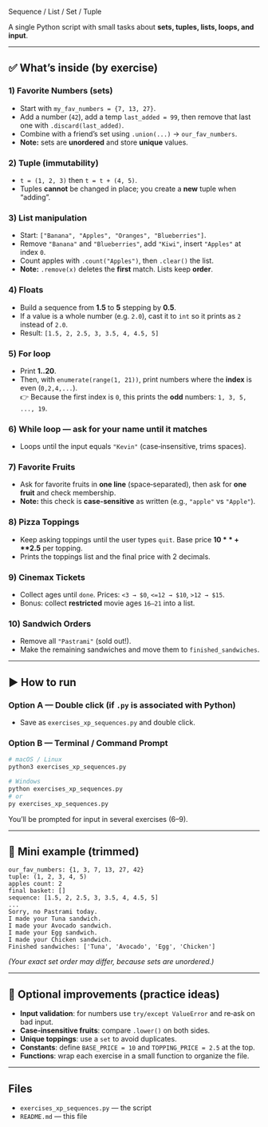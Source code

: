  Sequence / List / Set / Tuple

A single Python script with small tasks about **sets, tuples, lists, loops, and input**.

---

## ✅ What’s inside (by exercise)

### 1) Favorite Numbers (sets)
- Start with `my_fav_numbers = {7, 13, 27}`.
- Add a number (`42`), add a temp `last_added = 99`, then remove that last one with `.discard(last_added)`.
- Combine with a friend’s set using `.union(...)` → `our_fav_numbers`.
- **Note:** sets are **unordered** and store **unique** values.

### 2) Tuple (immutability)
- `t = (1, 2, 3)` then `t = t + (4, 5)`.
- Tuples **cannot** be changed in place; you create a **new** tuple when “adding”.

### 3) List manipulation
- Start: `["Banana", "Apples", "Oranges", "Blueberries"]`.
- Remove `"Banana"` and `"Blueberries"`, add `"Kiwi"`, insert `"Apples"` at index `0`.
- Count apples with `.count("Apples")`, then `.clear()` the list.
- **Note:** `.remove(x)` deletes the **first** match. Lists keep **order**.

### 4) Floats
- Build a sequence from **1.5** to **5** stepping by **0.5**.
- If a value is a whole number (e.g. `2.0`), cast it to `int` so it prints as `2` instead of `2.0`.
- Result: `[1.5, 2, 2.5, 3, 3.5, 4, 4.5, 5]`

### 5) For loop
- Print **1..20**.
- Then, with `enumerate(range(1, 21))`, print numbers where the **index** is even (`0,2,4,...`).  
  👉 Because the first index is `0`, this prints the **odd** numbers: `1, 3, 5, ..., 19`.

### 6) While loop — ask for your name until it matches
- Loops until the input equals `"Kevin"` (case‑insensitive, trims spaces).

### 7) Favorite Fruits
- Ask for favorite fruits in **one line** (space‑separated), then ask for **one fruit** and check membership.
- **Note:** this check is **case‑sensitive** as written (e.g., `"apple"` vs `"Apple"`).

### 8) Pizza Toppings
- Keep asking toppings until the user types `quit`. Base price **$10** + **$2.5** per topping.
- Prints the toppings list and the final price with 2 decimals.

### 9) Cinemax Tickets
- Collect ages until `done`. Prices: `<3 → $0`, `<=12 → $10`, `>12 → $15`.
- Bonus: collect **restricted** movie ages `16–21` into a list.

### 10) Sandwich Orders
- Remove all `"Pastrami"` (sold out!).
- Make the remaining sandwiches and move them to `finished_sandwiches`.

---

## ▶️ How to run
### Option A — Double click (if `.py` is associated with Python)
- Save as `exercises_xp_sequences.py` and double click.

### Option B — Terminal / Command Prompt
```bash
# macOS / Linux
python3 exercises_xp_sequences.py

# Windows
python exercises_xp_sequences.py
# or
py exercises_xp_sequences.py
```

You’ll be prompted for input in several exercises (6–9).

---

## 🧪 Mini example (trimmed)
```
our_fav_numbers: {1, 3, 7, 13, 27, 42}
tuple: (1, 2, 3, 4, 5)
apples count: 2
final basket: []
sequence: [1.5, 2, 2.5, 3, 3.5, 4, 4.5, 5]
...
Sorry, no Pastrami today.
I made your Tuna sandwich.
I made your Avocado sandwich.
I made your Egg sandwich.
I made your Chicken sandwich.
Finished sandwiches: ['Tuna', 'Avocado', 'Egg', 'Chicken']
```

*(Your exact set order may differ, because sets are unordered.)*

---

## 🌟 Optional improvements (practice ideas)
- **Input validation**: for numbers use `try/except ValueError` and re‑ask on bad input.
- **Case‑insensitive fruits**: compare `.lower()` on both sides.
- **Unique toppings**: use a `set` to avoid duplicates.
- **Constants**: define `BASE_PRICE = 10` and `TOPPING_PRICE = 2.5` at the top.
- **Functions**: wrap each exercise in a small function to organize the file.

---

## Files
- `exercises_xp_sequences.py` — the script
- `README.md` — this file
